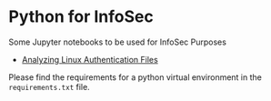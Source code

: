 # Python for InfoSec

Some Jupyter notebooks to be used for InfoSec Purposes
* [Analyzing Linux Authentication Files](https://github.com/AlfredoPardo/python-for-infosec/blob/master/linux/Users.ipynb)

Please find the requirements for a python virtual environment in the `requirements.txt` file.

